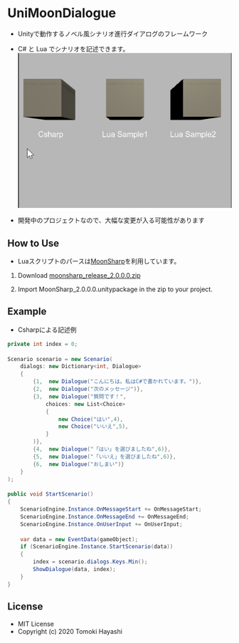 # UniMoonDialogue

* Unityで動作するノベル風シナリオ進行ダイアログのフレームワーク
* C# と Lua でシナリオを記述できます。
    ![](docs/images/UniMoonDialogue.gif)

* 開発中のプロジェクトなので、大幅な変更が入る可能性があります

## How to Use
* Luaスクリプトのパースは[MoonSharp](https://github.com/moonsharp-devs/moonsharp)を利用しています。

1. Download [moonsharp_release_2.0.0.0.zip](https://github.com/moonsharp-devs/moonsharp/releases/tag/v2.0.0.0)

2. Import MoonSharp_2.0.0.0.unitypackage in the zip to your project.

## Example

* Csharpによる記述例
```cs
private int index = 0;

Scenario scenario = new Scenario(
    dialogs: new Dictionary<int, Dialogue>
    {
        {1,  new Dialogue("こんにちは。私はC#で書かれています。")},
        {2,  new Dialogue("次のメッセージ")},
        {3,  new Dialogue("質問です！",
            choices: new List<Choice>
            {
                new Choice("はい",4),
                new Choice("いいえ",5),
            }
        )},
        {4,  new Dialogue("「はい」を選びましたね",6)},
        {5,  new Dialogue("「いいえ」を選びましたね",6)},
        {6,  new Dialogue("おしまい")}
    }
);

public void StartScenario()
{
    ScenarioEngine.Instance.OnMessageStart += OnMessageStart;
    ScenarioEngine.Instance.OnMessageEnd += OnMessageEnd;
    ScenarioEngine.Instance.OnUserInput += OnUserInput;

    var data = new EventData(gameObject);
    if (ScenarioEngine.Instance.StartScenario(data))
    {
        index = scenario.dialogs.Keys.Min();
        ShowDialogue(data, index);
    }
}
```
## License
* MIT License
* Copyright (c) 2020 Tomoki Hayashi

